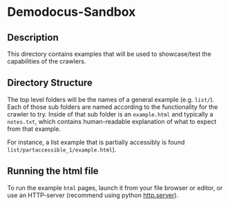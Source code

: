 # Demodocus-Sandbox

## Description
This directory contains examples that will be used to showcase/test the capabilities of the crawlers. 

## Directory Structure
The top level folders will be the names of a general example (e.g. `list/`). Each of those sub
folders are named according to the functionality for the crawler to
try. Inside of that sub folder is an `example.html` and typically a `notes.txt`, which contains
human-readable explanation of what to expect from that example.

For instance, a list example that is partially accessibly is found `list/partaccessible_1/example.html`).

## Running the html file
To run the example `html` pages, launch it from your file browser or editor, or use an HTTP-server 
(recommend using python [http.server](https://docs.python.org/3/library/http.server.html)).
